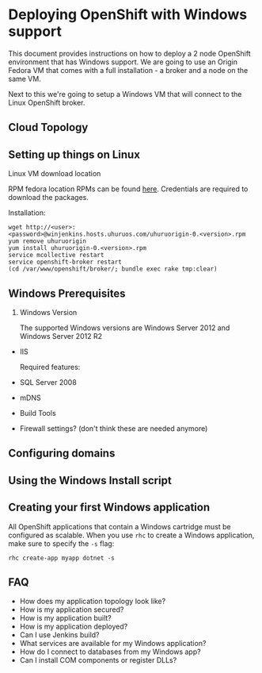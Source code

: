 # Deploying OpenShift with Windows support #

This document provides instructions on how to deploy a 2 node OpenShift environment that has Windows support. 
We are going to use an Origin Fedora VM that comes with a full installation - a broker and a node on the same VM.

Next to this we're going to setup a Windows VM that will connect to the Linux OpenShift broker. 

## Cloud Topology ##


## Setting up things on Linux ##

Linux VM download location

RPM fedora location
RPMs can be found [here](http://winjenkins.hosts.uhuruos.com/). Credentials are required to download the packages.

Installation:

	wget http://<user>:<password>@winjenkins.hosts.uhuruos.com/uhuruorigin-0.<version>.rpm
	yum remove uhuruorigin
	yum install uhuruorigin-0.<version>.rpm
	service mcollective restart
	service openshift-broker restart
	(cd /var/www/openshift/broker/; bundle exec rake tmp:clear)

## Windows Prerequisites ##

1. Windows Version

	The supported Windows versions are Windows Server 2012 and Windows Server 2012 R2

- IIS

	Required features:

- SQL Server 2008
- mDNS
- Build Tools
- Firewall settings? (don't think these are needed anymore)

## Configuring domains ##

## Using the Windows Install script ##

## Creating your first Windows application ##

All OpenShift applications that contain a Windows cartridge must be configured as scalable.
When you use `rhc` to create a Windows application, make sure to specify the `-s` flag:

	rhc create-app myapp dotnet -s

## FAQ ##

- How does my application topology look like?
- How is my application secured?
- How is my application built?
- How is my application deployed?
- Can I use Jenkins build?
- What services are available for my Windows application?
- How do I connect to databases from my Windows app?
- Can I install COM components or register DLLs?